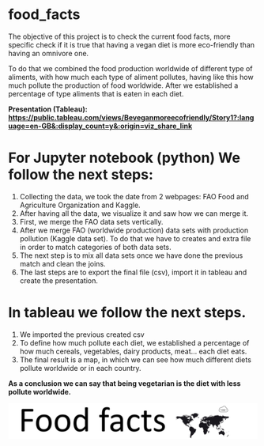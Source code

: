 # food_facts

The objective of this project is to check the current food facts, more specific check if it is true that having a vegan diet is more eco-friendly than having an omnivore one.

To do that we combined the food production worldwide of different type of aliments, with how much each type of aliment pollutes, having like this how much pollute the production of food worldwide. 
After we established a percentage of type aliments that is eaten in each diet. 

**Presentation (Tableau): https://public.tableau.com/views/Beveganmoreecofriendly/Story1?:language=en-GB&:display_count=y&:origin=viz_share_link**

# For Jupyter notebook (python) We follow the next steps:
1.	Collecting the data, we took the date from 2 webpages: FAO Food and Agriculture Organization and Kaggle.
2.	After having all the data, we visualize it and saw how we can merge it.
3.	First, we merge the FAO data sets vertically.
4.	After we merge FAO (worldwide production) data sets with production pollution (Kaggle data set).
To do that we have to creates and extra file in order to match categories of both data sets.
5.	The next step is to mix all data sets once we have done the previous match and clean the joins.
6.	The last steps are to export the final file (csv), import it in tableau and create the presentation.


# In tableau we follow the next steps.
1.	We imported the previous created csv
2.	To define how much pollute each diet, we established a percentage of how much cereals, vegetables, dairy products, meat… each diet eats.
3.	The final result is a map, in which we can see how much different diets pollute worldwide or in each country.

**As a conclusion we can say that being vegetarian is the diet with less pollute worldwide.**


![](images/food_facts.png)



